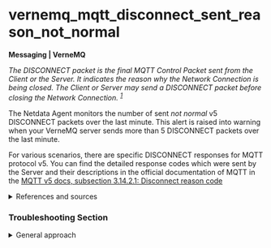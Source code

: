 # vernemq_mqtt_disconnect_sent_reason_not_normal

**Messaging | VerneMQ**

_The DISCONNECT packet is the final MQTT Control Packet sent from the Client or the Server. It
indicates the reason why the Network Connection is being closed. The Client or Server may send a
DISCONNECT packet before closing the Network
Connection. <sup>[1](https://docs.oasis-open.org/mqtt/mqtt/v5.0/os/mqtt-v5.0-os.html#_Toc3901205) </sup>_

The Netdata Agent monitors the number of sent _not normal_ v5 DISCONNECT packets over the last
minute. This alert is raised into warning when your VerneMQ server sends more than 5 DISCONNECT
packets over the last minute.

For various scenarios, there are specific DISCONNECT responses for MQTT protocol v5. You can find
the detailed response codes which were sent by the Server and their descriptions in the official
documentation of MQTT in
the [MQTT v5 docs, subsection 3.14.2.1: Disconnect reason code](https://docs.oasis-open.org/mqtt/mqtt/v5.0/os/mqtt-v5.0-os.html#_Toc3901205)

<details>
<summary>References and sources</summary>

1. [MQTT v5 docs DISCONNECT notification](https://docs.oasis-open.org/mqtt/mqtt/v5.0/os/mqtt-v5.0-os.html#_Toc3901205)

</details>

### Troubleshooting Section

<details>
<summary>General approach</summary>

Open the alerts Dashboard and locate the chart of this alert (`mqtt_disconnect_sent_reason`).
Inspect which DISCONNECT packets (by reason) triggered this alert. Inspect the reason why your
server sent those responses by consulting the subsection _Disconnect reason
code <sup>[1](https://docs.oasis-open.org/mqtt/mqtt/v5.0/os/mqtt-v5.0-os.html#_Toc3901205) </sup>_
mentioned above.

For example, your server may respond to a client with `QoS not supported`. In that case, the client must
change the QoS settings.

</details>



